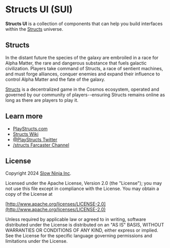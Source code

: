 # Structs UI (SUI)
**Structs UI** is a collection of components that can help you build interfaces within the [Structs](https://playstructs.com) universe. 

## Structs
In the distant future the species of the galaxy are embroiled in a race for Alpha Matter, the rare and dangerous substance that fuels galactic civilization. Players take command of Structs, a race of sentient machines, and must forge alliances, conquer enemies and expand their influence to control Alpha Matter and the fate of the galaxy.

[Structs](https://playstructs.com) is a decentralized game in the Cosmos ecosystem, operated and governed by our community of players--ensuring Structs remains online as long as there are players to play it.

## Learn more

- [PlayStructs.com](https://playstructs.com)
- [Structs Wiki](https://watt.wiki)
- [@PlayStructs Twitter](https://twitter.com/playstructs)
- [/structs Farcaster Channel](https://warpcast.com/~/channel/structs)

## License

Copyright 2024 [Slow Ninja Inc](https://slow.ninja).

Licensed under the Apache License, Version 2.0 (the "License");
you may not use this file except in compliance with the License.
You may obtain a copy of the License at

[http://www.apache.org/licenses/LICENSE-2.0](http://www.apache.org/licenses/LICENSE-2.0)

Unless required by applicable law or agreed to in writing, software
distributed under the License is distributed on an "AS IS" BASIS,
WITHOUT WARRANTIES OR CONDITIONS OF ANY KIND, either express or implied.
See the License for the specific language governing permissions and
limitations under the License.
